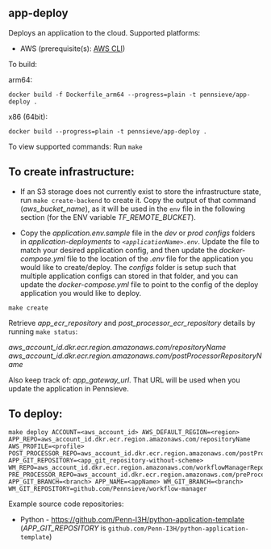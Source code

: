 ## app-deploy

Deploys an application to the cloud. Supported platforms:

- AWS (prerequisite(s): [AWS CLI](https://docs.aws.amazon.com/cli/latest/userguide/getting-started-install.html))

To build:

arm64:

`docker build -f Dockerfile_arm64 --progress=plain -t pennsieve/app-deploy .`

x86 (64bit):

`docker build --progress=plain -t pennsieve/app-deploy .`

To view supported commands: Run `make`

## To create infrastructure:

- If an S3 storage does not currently exist to store the infrastructure state, run `make create-backend` to create it. Copy the output of that command (*aws_bucket_name*), as it will be used in the `env` file in the following section (for the ENV variable *TF_REMOTE_BUCKET*).

- Copy the *application.env.sample* file in the *dev* or *prod* *configs* folders in *application-deployments* to *`<applicationName>.env`*. Update the file to match your desired application config, and then update the *docker-compose.yml* file to the location of the *<applicationName>.env* file for the application you would like to create/deploy. The *configs* folder is setup such that multiple application configs can stored in that folder, and you can update the *docker-compose.yml* file to point to the config of the deploy application you would like to deploy.


`make create`

Retrieve *app_ecr_repository* and *post_processor_ecr_repository* details by running `make status`: 

*aws_account_id.dkr.ecr.region.amazonaws.com/repositoryName*
*aws_account_id.dkr.ecr.region.amazonaws.com/postProcessorRepositoryName*

Also keep track of: *app_gateway_url*. That URL will be used when you update the application in Pennsieve.

## To deploy:

```
make deploy ACCOUNT=<aws_account_id> AWS_DEFAULT_REGION=<region> APP_REPO=aws_account_id.dkr.ecr.region.amazonaws.com/repositoryName AWS_PROFILE=<profile> POST_PROCESSOR_REPO=aws_account_id.dkr.ecr.region.amazonaws.com/postProcessorRepositoryName APP_GIT_REPOSITORY=<app_git_repository-without-scheme> WM_REPO=aws_account_id.dkr.ecr.region.amazonaws.com/workflowManagerRepositoryName PRE_PROCESSOR_REPO=aws_account_id.dkr.ecr.region.amazonaws.com/preProcessorRepositoryName APP_GIT_BRANCH=<branch> APP_NAME=<appName> WM_GIT_BRANCH=<branch> WM_GIT_REPOSITORY=github.com/Pennsieve/workflow-manager
```

Example source code repositories:

- Python - https://github.com/Penn-I3H/python-application-template (*APP_GIT_REPOSITORY* is `github.com/Penn-I3H/python-application-template`)